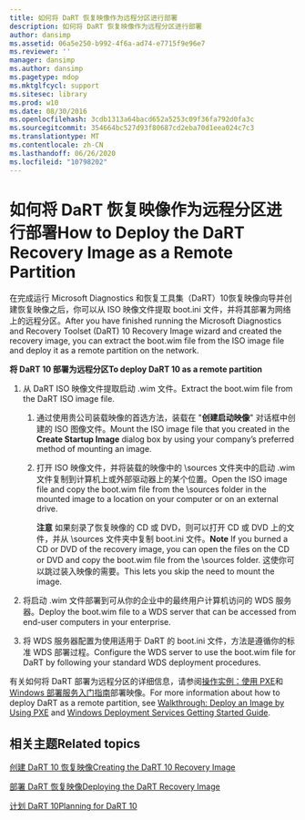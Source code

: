 ```yaml
---
title: 如何将 DaRT 恢复映像作为远程分区进行部署
description: 如何将 DaRT 恢复映像作为远程分区进行部署
author: dansimp
ms.assetid: 06a5e250-b992-4f6a-ad74-e7715f9e96e7
ms.reviewer: ''
manager: dansimp
ms.author: dansimp
ms.pagetype: mdop
ms.mktglfcycl: support
ms.sitesec: library
ms.prod: w10
ms.date: 08/30/2016
ms.openlocfilehash: 3cdb1313a64bacd652a5253c09f36fa792d0fa3c
ms.sourcegitcommit: 354664bc527d93f80687cd2eba70d1eea024c7c3
ms.translationtype: MT
ms.contentlocale: zh-CN
ms.lasthandoff: 06/26/2020
ms.locfileid: "10798202"
---
```

# <span data-ttu-id="3d6c4-103">如何将 DaRT 恢复映像作为远程分区进行部署</span><span class="sxs-lookup"><span data-stu-id="3d6c4-103">How to Deploy the DaRT Recovery Image as a Remote Partition</span></span>


<span data-ttu-id="3d6c4-104">在完成运行 Microsoft Diagnostics 和恢复工具集（DaRT）10恢复映像向导并创建恢复映像之后，你可以从 ISO 映像文件提取 boot.ini 文件，并将其部署为网络上的远程分区。</span><span class="sxs-lookup"><span data-stu-id="3d6c4-104">After you have finished running the Microsoft Diagnostics and Recovery Toolset (DaRT) 10 Recovery Image wizard and created the recovery image, you can extract the boot.wim file from the ISO image file and deploy it as a remote partition on the network.</span></span>

**<span data-ttu-id="3d6c4-105">将 DaRT 10 部署为远程分区</span><span class="sxs-lookup"><span data-stu-id="3d6c4-105">To deploy DaRT 10 as a remote partition</span></span>**

1.  <span data-ttu-id="3d6c4-106">从 DaRT ISO 映像文件提取启动 .wim 文件。</span><span class="sxs-lookup"><span data-stu-id="3d6c4-106">Extract the boot.wim file from the DaRT ISO image file.</span></span>

    1.  <span data-ttu-id="3d6c4-107">通过使用贵公司装载映像的首选方法，装载在 "**创建启动映像**" 对话框中创建的 ISO 图像文件。</span><span class="sxs-lookup"><span data-stu-id="3d6c4-107">Mount the ISO image file that you created in the **Create Startup Image** dialog box by using your company’s preferred method of mounting an image.</span></span>

    2.  <span data-ttu-id="3d6c4-108">打开 ISO 映像文件，并将装载的映像中的 \\sources 文件夹中的启动 .wim 文件复制到计算机上或外部驱动器上的某个位置。</span><span class="sxs-lookup"><span data-stu-id="3d6c4-108">Open the ISO image file and copy the boot.wim file from the \\sources folder in the mounted image to a location on your computer or on an external drive.</span></span>

        <span data-ttu-id="3d6c4-109">**注意** 如果刻录了恢复映像的 CD 或 DVD，则可以打开 CD 或 DVD 上的文件，并从 \\sources 文件夹中复制 boot.ini 文件。</span><span class="sxs-lookup"><span data-stu-id="3d6c4-109">**Note** If you burned a CD or DVD of the recovery image, you can open the files on the CD or DVD and copy the boot.wim file from the \\sources folder.</span></span> <span data-ttu-id="3d6c4-110">这使你可以跳过装入映像的需要。</span><span class="sxs-lookup"><span data-stu-id="3d6c4-110">This lets you skip the need to mount the image.</span></span>

         

2.  <span data-ttu-id="3d6c4-111">将启动 .wim 文件部署到可从你的企业中的最终用户计算机访问的 WDS 服务器。</span><span class="sxs-lookup"><span data-stu-id="3d6c4-111">Deploy the boot.wim file to a WDS server that can be accessed from end-user computers in your enterprise.</span></span>

3.  <span data-ttu-id="3d6c4-112">将 WDS 服务器配置为使用适用于 DaRT 的 boot.ini 文件，方法是遵循你的标准 WDS 部署过程。</span><span class="sxs-lookup"><span data-stu-id="3d6c4-112">Configure the WDS server to use the boot.wim file for DaRT by following your standard WDS deployment procedures.</span></span>

<span data-ttu-id="3d6c4-113">有关如何将 DaRT 部署为远程分区的详细信息，请参阅[操作实例：使用 PXE](https://go.microsoft.com/fwlink/?LinkId=212108)和[Windows 部署服务入门指南](https://go.microsoft.com/fwlink/?LinkId=212106)部署映像。</span><span class="sxs-lookup"><span data-stu-id="3d6c4-113">For more information about how to deploy DaRT as a remote partition, see [Walkthrough: Deploy an Image by Using PXE](https://go.microsoft.com/fwlink/?LinkId=212108) and [Windows Deployment Services Getting Started Guide](https://go.microsoft.com/fwlink/?LinkId=212106).</span></span>

## <span data-ttu-id="3d6c4-114">相关主题</span><span class="sxs-lookup"><span data-stu-id="3d6c4-114">Related topics</span></span>


[<span data-ttu-id="3d6c4-115">创建 DaRT 10 恢复映像</span><span class="sxs-lookup"><span data-stu-id="3d6c4-115">Creating the DaRT 10 Recovery Image</span></span>](creating-the-dart-10-recovery-image.md)

[<span data-ttu-id="3d6c4-116">部署 DaRT 恢复映像</span><span class="sxs-lookup"><span data-stu-id="3d6c4-116">Deploying the DaRT Recovery Image</span></span>](deploying-the-dart-recovery-image-dart-10.md)

[<span data-ttu-id="3d6c4-117">计划 DaRT 10</span><span class="sxs-lookup"><span data-stu-id="3d6c4-117">Planning for DaRT 10</span></span>](planning-for-dart-10.md)

 

 





